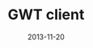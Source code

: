 ---
layout: post.hbs
date: '2013-11-20'
title: GWT client
categories: [ecrits, presentation]
tags: [gwt, java, html, css, javascript, front-end]
resume: Présentation technique de quelques astuces pour réaliser la partie cliente d'une application en GWT.
images: ["presentation/gwt.png"]
directLink: "http://manland.github.io/slides-angularjs/clientGWT/"
---